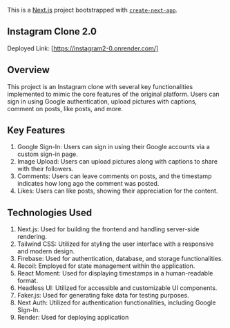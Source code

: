This is a [Next.js](https://nextjs.org/) project bootstrapped with [`create-next-app`](https://github.com/vercel/next.js/tree/canary/packages/create-next-app).

## Instagram Clone 2.0

Deployed Link: [https://instagram2-0.onrender.com/]

## Overview

This project is an Instagram clone with several key functionalities implemented to mimic the core features of the original platform. Users can sign in using Google authentication, upload pictures with captions, comment on posts, like posts, and more.

## Key Features

1. Google Sign-In: Users can sign in using their Google accounts via a custom sign-in page.
2. Image Upload: Users can upload pictures along with captions to share with their followers.
3. Comments: Users can leave comments on posts, and the timestamp indicates how long ago the comment was posted.
4. Likes: Users can like posts, showing their appreciation for the content.

## Technologies Used

1. Next.js: Used for building the frontend and handling server-side rendering.
2. Tailwind CSS: Utilized for styling the user interface with a responsive and modern design.
3. Firebase: Used for authentication, database, and storage functionalities.
4. Recoil: Employed for state management within the application.
5. React Moment: Used for displaying timestamps in a human-readable format.
6. Headless UI: Utilized for accessible and customizable UI components.
7. Faker.js: Used for generating fake data for testing purposes.
8. Next Auth: Utilized for authentication functionalities, including Google Sign-In.
9. Render: Used for deploying application
